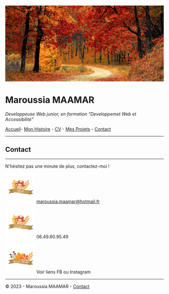 ![banière_presentation](./../images/Untitled%20design.jpg)


# Maroussia MAAMAR
  *Developpeuse Web junior, en formation "Developpemet Web et Accessibilité"*


[Accueil](./../README.md)- [Mon Histoire](histoire.md) - [CV](CV.md) - [Mes Projets](projets.md) - [Contact](contact.md)

---

## Contact
***
N'hésitez pas une minute de plus, contactez-moi !

<img src="./../images/mail.png" width="95"> maroussia.maamar@hotmail.fr

<img src="./../images/telephone.png" width="95"> 06.49.60.95.49

<img src="./../images/socialmedia.png" width="95"> Voir liens FB ou Instagram


***
© 2023 - Maroussia MAAMAR - [Contact](contact.md)